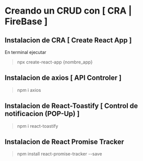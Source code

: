 # Creando un CRUD con [ CRA | FireBase ]
## Instalacion de CRA [ Create React App ]
En terminal ejecutar
> npx create-react-app {nombre_app}
## Instalacion de axios [ API Controler ]
> npm i axios
## Instalacion de React-Toastify [ Control de notificacion (POP-Up) ]
> npm i react-toastify
## Instalacion de React Promise Tracker 
> npm install react-promise-tracker --save
